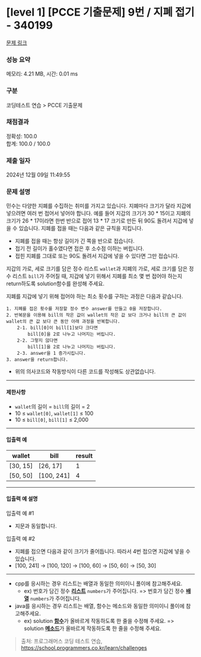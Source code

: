 # [level 1] [PCCE 기출문제] 9번 / 지폐 접기 - 340199 

[문제 링크](https://school.programmers.co.kr/learn/courses/30/lessons/340199) 

### 성능 요약

메모리: 4.21 MB, 시간: 0.01 ms

### 구분

코딩테스트 연습 > PCCE 기출문제

### 채점결과

정확성: 100.0<br/>합계: 100.0 / 100.0

### 제출 일자

2024년 12월 09일 11:49:55

### 문제 설명

<p>민수는 다양한 지폐를 수집하는 취미를 가지고 있습니다. 지폐마다 크기가 달라 지갑에 넣으려면 여러 번 접어서 넣어야 합니다. 예를 들어 지갑의 크기가 30 * 15이고 지폐의 크기가 26 * 17이라면 한번 반으로 접어 13 * 17 크기로 만든 뒤 90도 돌려서 지갑에 넣을 수 있습니다. 지폐를 접을 때는 다음과 같은 규칙을 지킵니다.</p>

<ul>
<li>지폐를 접을 때는 항상 길이가 긴 쪽을 반으로 접습니다.</li>
<li>접기 전 길이가 홀수였다면 접은 후 소수점 이하는 버립니다.</li>
<li>접힌 지폐를 그대로 또는 90도 돌려서 지갑에 넣을 수 있다면 그만 접습니다.</li>
</ul>

<p>지갑의 가로, 세로 크기를 담은 정수 리스트 <code>wallet</code>과 지폐의 가로, 세로 크기를 담은 정수 리스트 <code>bill</code>가 주어질 때, 지갑에 넣기 위해서 지폐를 최소 몇 번 접어야 하는지 return하도록 solution함수를 완성해 주세요.</p>

<p>지폐를 지갑에 넣기 위해 접어야 하는 최소 횟수를 구하는 과정은 다음과 같습니다.</p>
<div class="highlight"><pre class="codehilite"><code>1. 지폐를 접은 횟수를 저장할 정수 변수 answer를 만들고 0을 저장합니다.
2. 반복문을 이용해 bill의 작은 값이 wallet의 작은 값 보다 크거나 bill의 큰 값이 wallet의 큰 값 보다 큰 동안 아래 과정을 반복합니다.
    2-1. bill[0]이 bill[1]보다 크다면
        bill[0]을 2로 나누고 나머지는 버립니다.
    2-2. 그렇지 않다면
        bill[1]을 2로 나누고 나머지는 버립니다.
    2-3. answer을 1 증가시킵니다.
3. answer을 return합니다.
</code></pre></div>
<ul>
<li>위의 의사코드와 작동방식이 다른 코드를 작성해도 상관없습니다.</li>
</ul>

<hr>

<h4>제한사항</h4>

<ul>
<li><code>wallet</code>의 길이 = <code>bill</code>의 길이 = 2</li>
<li>10 ≤ <code>wallet[0]</code>, <code>wallet[1]</code> ≤ 100</li>
<li>10 ≤ <code>bill[0]</code>, <code>bill[1]</code> ≤ 2,000</li>
</ul>

<hr>

<h4>입출력 예</h4>
<table class="table">
        <thead><tr>
<th>wallet</th>
<th>bill</th>
<th>result</th>
</tr>
</thead>
        <tbody><tr>
<td>[30, 15]</td>
<td>[26, 17]</td>
<td>1</td>
</tr>
<tr>
<td>[50, 50]</td>
<td>[100, 241]</td>
<td>4</td>
</tr>
</tbody>
      </table>
<hr>

<h4>입출력 예 설명</h4>

<p>입출력 예 #1</p>

<ul>
<li>지문과 동일합니다.</li>
</ul>

<p>입출력 예 #2</p>

<ul>
<li>지폐를 접으면 다음과 같이 크기가 줄어듭니다. 따라서 4번 접으면 지갑에 넣을 수 있습니다.</li>
<li>[100, 241] -&gt; [100, 120] -&gt; [100, 60] -&gt; [50, 60] -&gt; [50, 30]</li>
</ul>

<hr>

<ul>
<li>cpp를 응시하는 경우 리스트는 배열과 동일한 의미이니 풀이에 참고해주세요.

<ul>
<li>ex) 번호가 담긴 정수 <u><strong>리스트</strong></u> <code>numbers</code>가 주어집니다. =&gt; 번호가 담긴 정수 <u><strong>배열</strong></u> <code>numbers</code>가 주어집니다.</li>
</ul></li>
<li>java를 응시하는 경우 리스트는 배열, 함수는 메소드와 동일한 의미이니 풀이에 참고해주세요.

<ul>
<li>ex) solution <u><strong>함수</strong></u>가 올바르게 작동하도록 한 줄을 수정해 주세요. =&gt; solution <u><strong>메소드</strong></u>가 올바르게 작동하도록 한 줄을 수정해 주세요.</li>
</ul></li>
</ul>


> 출처: 프로그래머스 코딩 테스트 연습, https://school.programmers.co.kr/learn/challenges
